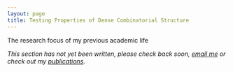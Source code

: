```yaml
---
layout: page
title: Testing Properties of Dense Combinatorial Structure
---
```

The research focus of my previous academic life


*This section has not yet been written, please check back soon, [email me](../contact) or check out my [publications](../publications).*
